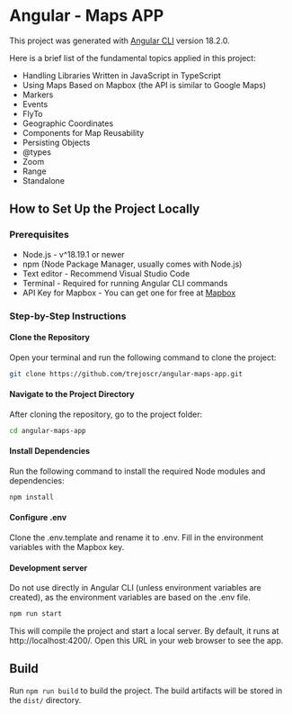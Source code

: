 # Angular - Maps APP

This project was generated with [Angular CLI](https://github.com/angular/angular-cli) version 18.2.0.

Here is a brief list of the fundamental topics applied in this project:

  * Handling Libraries Written in JavaScript in TypeScript
  * Using Maps Based on Mapbox (the API is similar to Google Maps)
  * Markers
  * Events
  * FlyTo
  * Geographic Coordinates
  * Components for Map Reusability
  * Persisting Objects
  * @types
  * Zoom
  * Range
  * Standalone

## How to Set Up the Project Locally

### Prerequisites

- Node.js - v^18.19.1 or newer
- npm (Node Package Manager, usually comes with Node.js)
- Text editor - Recommend Visual Studio Code
- Terminal - Required for running Angular CLI commands
- API Key for Mapbox - You can get one for free at [Mapbox](https://www.mapbox.com/)

### Step-by-Step Instructions

#### Clone the Repository

Open your terminal and run the following command to clone the project:

```bash
git clone https://github.com/trejoscr/angular-maps-app.git
```

#### Navigate to the Project Directory

After cloning the repository, go to the project folder:

```bash
cd angular-maps-app
```

#### Install Dependencies

Run the following command to install the required Node modules and dependencies:

```bash
npm install
```

#### Configure .env
Clone the .env.template and rename it to .env.
Fill in the environment variables with the Mapbox key.

#### Development server
Do not use directly in Angular CLI (unless environment variables are created), as the environment variables are based on the .env file.

```bash
npm run start
```

This will compile the project and start a local server. By default, it runs at http://localhost:4200/. Open this URL in your web browser to see the app.

## Build

Run `npm run build` to build the project. The build artifacts will be stored in the `dist/` directory.

